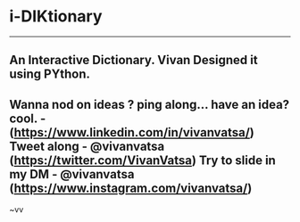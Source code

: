 # i-DIKtionary
-----------
An Interactive Dictionary.
Vivan Designed it using PYthon.
-----------
Wanna nod on ideas ? ping along...
have an idea? cool. - (https://www.linkedin.com/in/vivanvatsa/)
Tweet along - @vivanvatsa (https://twitter.com/VivanVatsa)
Try to slide in my DM - @vivanvatsa (https://www.instagram.com/vivanvatsa/)
-----------
~vv
